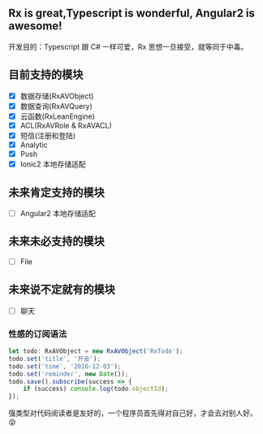 ## Rx is great,Typescript is wonderful, Angular2 is awesome!

开发目的：Typescript 跟 C# 一样可爱，Rx 思想一旦接受，就等同于中毒。


## 目前支持的模块

- [x] 数据存储(RxAVObject)
- [x] 数据查询(RxAVQuery)
- [x] 云函数(RxLeanEngine)
- [x] ACL(RxAVRole & RxAVACL)
- [x] 短信(注册和登陆)
- [x] Analytic
- [x] Push
- [x] Ionic2 本地存储适配

## 未来肯定支持的模块

- [ ] Angular2 本地存储适配

## 未来未必支持的模块

- [ ] File

## 未来说不定就有的模块
- [ ] 聊天

### 性感的订阅语法

```ts
let todo: RxAVObject = new RxAVObject('RxTodo');
todo.set('title', '开会');
todo.set('time', '2016-12-03');
todo.set('reminder', new Date());
todo.save().subscribe(success => {
    if (success) console.log(todo.objectId);
});
```

强类型对代码阅读者是友好的，一个程序员首先得对自己好，才会去对别人好。😝


